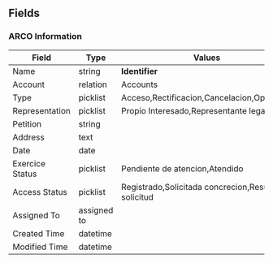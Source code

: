 <h2>Fields</h2>

<h3>ARCO Information</h3>

<table class="table table-striped">
<thead>
<tr>
<th>Field</th>
<th>Type</th>
<th>Values</th>
</tr>
</thead>
<tbody>
<tr>
<td>Name</td>
<td>string</td>
<td><strong>Identifier</strong></td>
</tr>
<tr>
<td>Account</td>
<td>relation</td>
<td>Accounts</td>
</tr>
<tr>
<td>Type</td>
<td>picklist</td>
<td>Acceso,Rectificacion,Cancelacion,Oposicion</td>
</tr>
<tr>
<td>Representation</td>
<td>picklist</td>
<td>Propio Interesado,Representante legal</td>
</tr>
<tr>
<td>Petition</td>
<td>string</td>
<td></td>
</tr>
<tr>
<td>Address</td>
<td>text</td>
<td></td>
</tr>
<tr>
<td>Date</td>
<td>date</td>
<td></td>
</tr>
<tr>
<td>Exercice Status</td>
<td>picklist</td>
<td>Pendiente de atencion,Atendido</td>
</tr>
<tr>
<td>Access Status</td>
<td>picklist</td>
<td>Registrado,Solicitada concrecion,Resuelta solicitud</td>
</tr>
<tr>
<td>Assigned To</td>
<td>assigned to</td>
<td></td>
</tr>
<tr>
<td>Created Time</td>
<td>datetime</td>
<td></td>
</tr>
<tr>
<td>Modified Time</td>
<td>datetime</td>
<td></td>
</tr>
</tbody>
</table>
